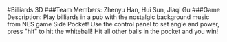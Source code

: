 #Billiards 3D
###Team Members:
Zhenyu Han, Hui Sun, Jiaqi Gu
###Game Description:
Play billiards in a pub with the nostalgic background music from NES game Side Pocket! 
Use the control panel to set angle and power, press "hit" to hit the whiteball! Hit all other balls in the pocket and you win!
